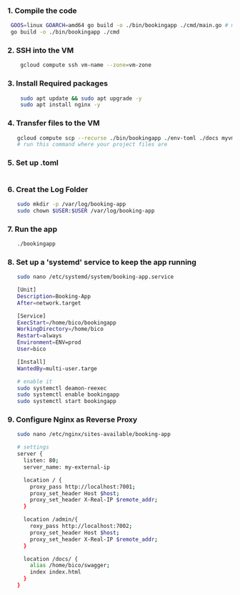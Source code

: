### 1. Compile the code

```bash
 GOOS=linux GOARCH=amd64 go build -o ./bin/bookingapp ./cmd/main.go # mac & windows terminal
 go build -o ./bin/bookingapp ./cmd
```

### 2. SSH into the VM

```bash
	gcloud compute ssh vm-name --zone=vm-zone
```

### 3. Install Required packages

```bash
	sudo apt update && sudo apt upgrade -y
	sudo apt install nginx -y
```

### 4. Transfer files to the VM

```bash
   gcloud compute scp --recurse ./bin/bookingapp ./env-toml ./docs myvm:~ --zone=myzone
   # run this command where your project files are
```

### 5. Set up .toml

```bash

```

### 6. Creat the Log Folder

```bash
   sudo mkdir -p /var/log/booking-app
   sudo chown $USER:$USER /var/log/booking-app
```

### 7. Run the app

```bash
   ./bookingapp
```

### 8. Set up a 'systemd' service to keep the app running

```bash
   sudo nano /etc/systemd/system/booking-app.service

   [Unit]
   Description=Booking-App
   After=network.target

   [Service]
   ExecStart=/home/bico/bookingapp
   WorkingDirectory=/home/bico
   Restart=always
   Environment=ENV=prod
   User=bico

   [Install]
   WantedBy=multi-user.targe

   # enable it
   sudo systemctl deamon-reexec
   sudo systemctl enable bookingapp
   sudo systemctl start bookingapp

```

### 9. Configure Nginx as Reverse Proxy

```bash
   sudo nano /etc/nginx/sites-available/booking-app

   # settings
   server {
     listen: 80;
	 server_name: my-external-ip

	 location / {
	   proxy_pass http://localhost:7001;
	   proxy_set_header Host $host;
	   proxy_set_header X-Real-IP $remote_addr;
	 }

	 location /admin/{
	   roxy_pass http://localhost:7002;
	   proxy_set_header Host $host;
	   proxy_set_header X-Real-IP $remote_addr;
	 }

	 location /docs/ {
	   alias /home/bico/swagger;
	   index index.html
	 }
   }
```
